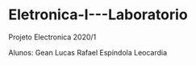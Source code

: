 # Eletronica-I---Laboratorio

Projeto Electronica 2020/1

Alunos: Gean Lucas Rafael Espindola
        Leocardia
